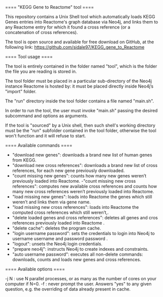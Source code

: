 ==== "KEGG Gene to Reactome" tool ====

 This repository  contains a Unix Shell tool which automatically loads KEGG Genes entries into Reactome's graph database via Neo4j, and links them to any Reactome entry for which it found a cross reference (or a concatenation of cross references).

The tool is open source and available for free download on GitHub, at the following link: https://github.com/sidale97/KEGG_gene_to_Reactome

==== Tool usage ====

The tool is entirely contained in the folder named "tool", which is the folder the file you are reading is stored in.

The tool folder  must be placed in a particular sub-directory of the Neo4j instance Reactome is hosted by: it must be placed directly inside Neo4j’s "import" folder.

The "run" directory inside the tool folder contains a file named "main.sh".

In order to run the tool, the user must invoke "main.sh" passing the desired subcommand and options as arguments.

If the tool is "sourced" by a Unix shell, then such shell's working directory must be the "run" subfolder contained in the tool folder, otherwise the tool won't function and it will refuse to start.

====  Available commands  ====

- "download new genes": downloads a brand new list of human genes from KEGG.
- "download new cross references": downloads a brand new list of cross references, for each new gene previously downloaded.
- "count missing new genes": counts how many new genes weren’t previously loaded into Reactome.
 -"count missing new cross references": computes new available cross references and counts how many new cross references weren’t previously loaded into Reactome.
- "load missing new genes": loads into Reactome the genes which still weren’t and links them via gene name.
- "load missing new cross references": loads into Reactome the computed cross references which still weren’t,.
- "delete loaded genes and cross references": deletes all genes and cros references previously loaded into Reactome .
- "delete cache": deletes the program cache.  
- "login username password": sets the credentials to login into Neo4j to username username and password password .
- "logout": unsets the Neo4j login credentials.
- "prepare neo4j": instructs Neo4j to create indexes and constraints.
- "auto username password": executes all non-delete commands: downloads, counts and loads new genes and cross references.

==== Available options ====

-j N : use N parallel processes, or as many as the number of cores on your computer if N=0.
-f : never prompt the user. Answers "yes" to any given question, e.g. the overriding of data already present in cache.
